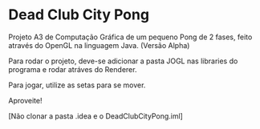 # Dead Club City Pong
Projeto A3 de Computação Gráfica de um pequeno Pong de 2 fases, feito através do OpenGL na linguagem Java. (Versão Alpha)

Para rodar o projeto, deve-se adicionar a pasta JOGL nas libraries do programa e rodar atráves do Renderer.

Para jogar, utilize as setas para se mover.

Aproveite!

[Não clonar a pasta .idea e o DeadClubCityPong.iml]
